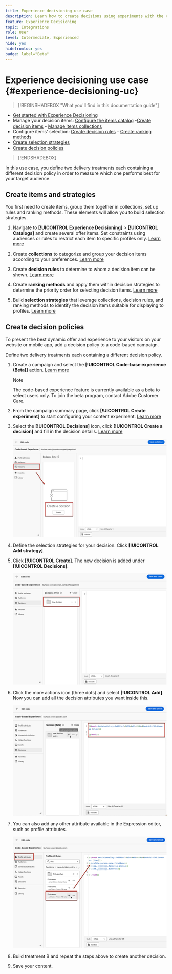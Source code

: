 ```yaml
---
title: Experience decisioning use case
description: Learn how to create decisions using experiments with the code-based channel
feature: Experience Decisioning
topic: Integrations
role: User
level: Intermediate, Experienced
hide: yes
hidefromtoc: yes
badge: label="Beta" 
---
```

# Experience decisioning use case {#experience-decisioning-uc}

>[!BEGINSHADEBOX "What you'll find in this documentation guide"]

* [Get started with Experience Decisioning](gs-experience-decisioning.md)
* Manage your decision items: [Configure the items catalog](catalogs.md) -[Create decision items](items.md) - [Manage items collections](collections.md)
* Configure items' selection: [Create decision rules](rules.md) - [Create ranking methods](ranking.md)
* [Create selection strategies](selection-strategies.md)
* [Create decision policies](create-decision.md)

>[!ENDSHADEBOX]

In this use case, you define two delivery treatments each containing a different decision policy in order to measure which one performs best for your target audience.

## Create items and strategies

You first need to create items, group them together in collections, set up rules and ranking methods. These elements will allow you to build selection strategies.

1. Navigate to **[!UICONTROL Experience Decisioning]** > **[!UICONTROL  Catalogs]** and create several offer items. Set constraints using audiences or rules to restrict each item to specific profiles only. [Learn more](items.md)

   <!--
   1. From the items list, click the **[!UICONTROL Edit schema]** button  and edit the custom attributes if needed. [Learn how to work with catalogs](catalogs.md)-->

1. Create **collections** to categorize and group your decision items according to your preferences. [Learn more](collections.md)

1. Create **decision rules** to determine to whom a decision item can be shown. [Learn more](rules.md)

1. Create **ranking methods** and apply them within decision strategies to determine the priority order for selecting decision items. [Learn more](ranking.md)

1. Build **selection strategies** that leverage collections, decision rules, and ranking methods to identify the decision items suitable for displaying to profiles. [Learn more](selection-strategies.md)

## Create decision policies

To present the best dynamic offer and experience to your visitors on your website or mobile app, add a decision policy to a code-based campaign.

Define two delivery treatments each containing a different decision policy.

1. Create a campaign and select the **[!UICONTROL Code-base experience (Beta)]** action. [Learn more](../code-based/create-code-based.md)

   >[!NOTE]
   >
   >The code-based experience feature is currently available as a beta to select users only. To join the beta program, contact Adobe Customer Care.

1. From the campaign summary page, click **[!UICONTROL Create experiment]** to start configuring your content experiment. [Learn more](../campaigns/content-experiment.md)

1. Select the **[!UICONTROL Decisions]** icon, click **[!UICONTROL Create a decision]** and fill in the decision details. [Learn more](create-decision.md)

   ![](assets/decision-code-based-create.png)

1. Define the selection strategies for your decision. Click **[!UICONTROL Add strategy]**.

1. Click **[!UICONTROL Create]**. The new decision is added under **[!UICONTROL Decisions]**.

    ![](assets/decision-code-based-decision-added.png)

1. Click the more actions icon (three dots) and select **[!UICONTROL Add]**. Now you can add all the decision attributes you want inside this.

    ![](assets/decision-code-based-add-decision.png)

1. You can also add any other attribute available in the Expression editor, such as profile attributes.

    ![](assets/decision-code-based-decision-profile-attribute.png)

1. Build treatment B and repeat the steps above to create another decision.

1. Save your content.


